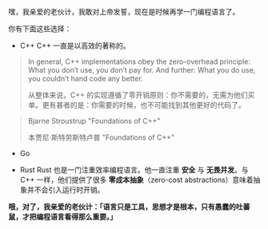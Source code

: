 嘿，我亲爱的老伙计，我敢对上帝发誓，现在是时候再学一门编程语言了。

你有下面这些选择：

- C++
C++ 一直是以高效的著称的。

>In general, C++ implementations obey the zero-overhead principle: What you don’t use, you don’t pay for. And further: What you do use, you couldn’t hand code any better.
>
>从整体来说，C++ 的实现遵循了零开销原则：你不需要的，无需为他们买单。更有甚者的是：你需要的时候，也不可能找到其他更好的代码了。

>Bjarne Stroustrup "Foundations of C++"
>
>本贾尼·斯特劳斯特卢普 "Foundations of C++"

- Go

- Rust
Rust 也是一门注重效率编程语言。他一直注重 **安全** 与 **无畏并发**。与 C++ 一样，他们提供了很多 **零成本抽象**（zero-cost abstractions）意味着抽象并不会引入运行时开销。



**哦，对了，我亲爱的老伙计：「语言只是工具，思想才是根本，只有愚蠢的吐蕃鼠，才把编程语言看得那么重要。」**
